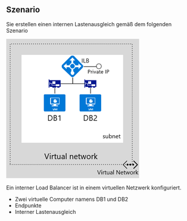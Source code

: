 ## <a name="scenario"></a>Szenario

Sie erstellen einen internen Lastenausgleich gemäß dem folgenden Szenario

![BILDBESCHREIBUNG](./media/load-balancer-get-started-ilb-scenario-include/figure1.png)

Ein interner Load Balancer ist in einem virtuellen Netzwerk konfiguriert.

* Zwei virtuelle Computer namens DB1 und DB2
* Endpunkte
* Interner Lastenausgleich


<!--HONumber=Nov16_HO2-->


